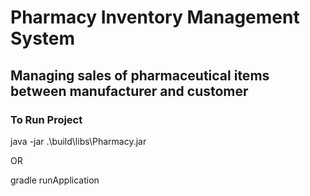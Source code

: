 # Pharmacy Inventory Management System

## Managing sales of pharmaceutical items between manufacturer and customer

### To Run Project

java -jar .\build\libs\Pharmacy.jar

OR

gradle runApplication

